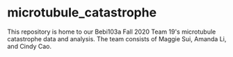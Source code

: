 # microtubule_catastrophe
This repository is home to our Bebi103a Fall 2020 Team 19's microtubule catastrophe data and analysis. The team consists of Maggie Sui, Amanda Li, and Cindy Cao.
